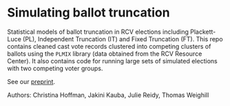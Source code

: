# Simulating ballot truncation
Statistical models of ballot truncation in RCV elections including Plackett-Luce (PL), Independent Truncation (IT) and Fixed Truncation (FT). This repo contains cleaned cast vote records clustered into competing clusters of ballots using the `PLMIX` library (data obtained from the RCV Resource Center). It also contains code for running large sets of simulated elections with two competing voter groups. 

See our [preprint](https://papers.ssrn.com/sol3/papers.cfm?abstract_id=3942892).

Authors: Christina Hoffman, Jakini Kauba, Julie Reidy, Thomas Weighill
